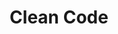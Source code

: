 ---
title: Clean Code
weight: 2000
menu:
  notes:
    name: Clean Code
    identifier: notes-software-design-and-architecture-clean-code
    parent: notes-software-design-and-architecture
    weight: 2000
---
